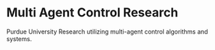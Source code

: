 # Multi Agent Control Research
Purdue University Research utilizing multi-agent control algorithms and systems.
